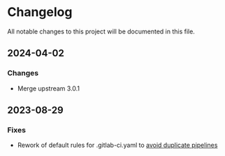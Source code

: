 <!-- markdownlint-disable MD024 -->
# Changelog

All notable changes to this project will be documented in this file.

## 2024-04-02

### Changes

* Merge upstream 3.0.1

## 2023-08-29

### Fixes

* Rework of default rules for .gitlab-ci.yaml to [avoid duplicate pipelines](https://docs.gitlab.com/ee/ci/jobs/job_control.html#avoid-duplicate-pipelines)
